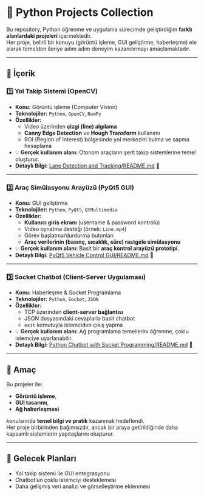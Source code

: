 # 🚀 Python Projects Collection

Bu repository, Python öğrenme ve uygulama sürecimde geliştirdiğim **farklı alanlardaki projeleri** içermektedir.  
Her proje, belirli bir konuyu (görüntü işleme, GUI geliştirme, haberleşme) ele alarak temelden ileriye adım adım deneyim kazandırmayı amaçlamaktadır.  

---

## 📂 İçerik

### 1️⃣ Yol Takip Sistemi (OpenCV)
- **Konu:** Görüntü işleme (Computer Vision)  
- **Teknolojiler:** `Python`, `OpenCV`, `NumPy`  
- **Özellikler:**
  - Video üzerinden **çizgi (line) algılama**  
  - **Canny Edge Detection** ve **Hough Transform** kullanımı  
  - ROI (Region of Interest) bölgesinde yol merkezini bulma ve sapma hesaplama  
- 💡 **Gerçek kullanım alanı:** Otonom araçların şerit takip sistemlerine temel oluşturur.
- **Detaylı Bilgi:** [Lane Detection and Tracking/README.md]( Lane%20Detection%20and%20Tracking/README.md) 📖

---

### 2️⃣ Araç Simülasyonu Arayüzü (PyQt5 GUI)
- **Konu:** GUI geliştirme  
- **Teknolojiler:** `Python`, `PyQt5`, `QtMultimedia`  
- **Özellikler:**
  - **Kullanıcı giriş ekranı** (username & password kontrolü)  
  - Video oynatma desteği (örnek: `Line.mp4`)  
  - Görev başlatma/durdurma butonları  
  - **Araç verilerinin (basınç, sıcaklık, süre) rastgele simülasyonu**  
- 💡 **Gerçek kullanım alanı:** Basit bir **araç kontrol arayüzü prototipi**.
- **Detaylı Bilgi:** [PyQt5 Vehicle Control GUI/README.md](PyQt5%20Vehicle%20Control%20GUI/README.md) 📖

---

### 3️⃣ Socket Chatbot (Client-Server Uygulaması)
- **Konu:** Haberleşme & Socket Programlama  
- **Teknolojiler:** `Python`, `Socket`, `JSON`  
- **Özellikler:**
  - TCP üzerinden **client-server bağlantısı**  
  - JSON dosyasındaki cevaplarla basit chatbot  
  - `exit` komutuyla istemciden çıkış yapma  
- 💡 **Gerçek kullanım alanı:** Ağ programlama temellerini öğrenme, çoklu istemciye uyarlanabilir.
- **Detaylı Bilgi:** [Python Chatbot with Socket Programming/README.md](Python%20Chatbot%20with%20Socket%20Programming/README.md) 📖

---

## 🎯 Amaç

Bu projeler ile:  
- **Görüntü işleme**,  
- **GUI tasarımı**,  
- **Ağ haberleşmesi**  

konularında **temel bilgi ve pratik** kazanmak hedeflendi.  
Her proje birbirinden bağımsızdır, ancak bir araya getirildiğinde daha kapsamlı sistemlerin yapıtaşlarını oluşturur.  

---

## 📌 Gelecek Planları
- Yol takip sistemi ile GUI entegrasyonu  
- Chatbot’un çoklu istemciyi desteklemesi  
- Daha gelişmiş veri analizi ve görselleştirme eklenmesi  
